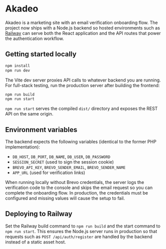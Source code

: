 # Akadeo

Akadeo is a marketing site with an email verification onboarding flow. The project now ships with a Node.js backend so hosted environments such as [Railway](https://railway.app/) can serve both the React application and the API routes that power the authentication workflow.

## Getting started locally

```bash
npm install
npm run dev
```

The Vite dev server proxies API calls to whatever backend you are running. For full-stack testing, run the production server after building the frontend:

```bash
npm run build
npm run start
```

`npm run start` serves the compiled `dist/` directory and exposes the REST API on the same origin.

## Environment variables

The backend expects the following variables (identical to the former PHP implementation):

- `DB_HOST`, `DB_PORT`, `DB_NAME`, `DB_USER`, `DB_PASSWORD`
- `SESSION_SECRET` (used to sign the session cookie)
- `BREVO_API_KEY`, `BREVO_SENDER_EMAIL`, `BREVO_SENDER_NAME`
- `APP_URL` (used for verification links)

When running locally without Brevo credentials, the server logs the verification
code to the console and skips the email request so you can complete the
onboarding flow. In production, the credentials must be configured and missing
values will cause the setup to fail.

## Deploying to Railway

Set the Railway build command to `npm run build` and the start command to `npm run start`. This ensures the Node.js server runs in production so that requests such as `POST /api/auth/register` are handled by the backend instead of a static asset host.
